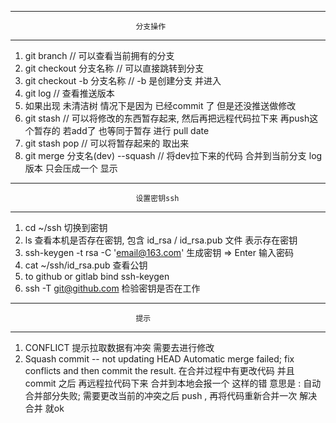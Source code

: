 --------------------------------------------------------------------------
                                分支操作
--------------------------------------------------------------------------
  1. git branch // 可以查看当前拥有的分支
  2. git checkout 分支名称 // 可以直接跳转到分支
  3. git checkout -b 分支名称 // -b 是创建分支 并进入
  4. git log // 查看推送版本
  5. 如果出现 未清洁树 情况下是因为 已经commit 了 但是还没推送做修改
  6. git stash // 可以将修改的东西暂存起来, 然后再把远程代码拉下来 再push这个暂存的 若add了  也等同于暂存 进行 pull date
  7. git stash pop // 可以将暂存起来的 取出来
  8. git merge 分支名(dev) --squash // 将dev拉下来的代码 合并到当前分支 log版本 只会压成一个 显示


--------------------------------------------------------------------------
                                设置密钥ssh
--------------------------------------------------------------------------
  1. cd ~/ssh 切换到密钥
  2. ls 查看本机是否存在密钥, 包含 id_rsa / id_rsa.pub 文件 表示存在密钥
  3. ssh-keygen -t rsa -C 'email@163.com'  生成密钥 => Enter 输入密码
  4. cat ~/ssh/id_rsa.pub 查看公钥
  5. to github or gitlab bind ssh-keygen
  6. ssh -T git@github.com  检验密钥是否在工作

--------------------------------------------------------------------------
                                提示
--------------------------------------------------------------------------
  1. CONFLICT 提示拉取数据有冲突 需要去进行修改
  2. Squash commit -- not updating HEAD
     Automatic merge failed; fix conflicts and then commit the result.
     在合并过程中有更改代码 并且 commit 之后  再远程拉代码下来 合并到本地会报一个
     这样的错
     意思是 : 自动合并部分失败; 需要更改当前的冲突之后 push , 再将代码重新合并一次
     解决合并 就ok